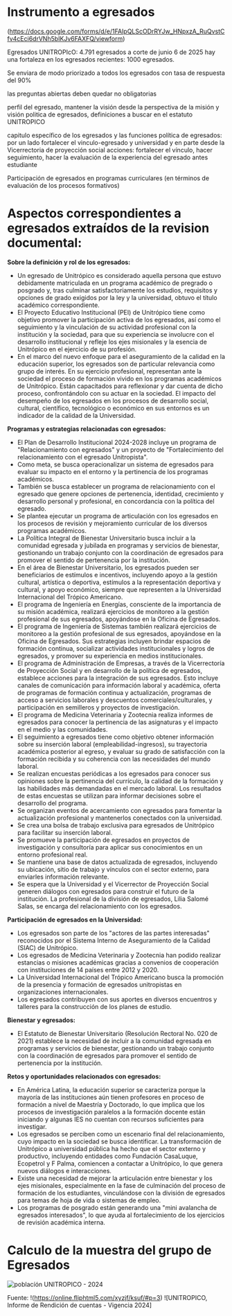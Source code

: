 # Instrumento a egresados
(https://docs.google.com/forms/d/e/1FAIpQLScODrRYJw_HNpxzA_RuQvstCfv4cEci6drVNh5bIKJv6FAXFQ/viewform)

Egresados UNITROPIcO: 4.791 egresados a corte de junio 6 de 2025
hay una fortaleza en los egresados recientes: 1000 egresados.

Se enviara de modo priorizado a todos los egresados
con tasa de respuesta del 90%

las preguntas abiertas deben quedar no obligatorias

perfil del egresado, mantener la visión desde la perspectiva de la misión y visión
politica de egresados, definiciones a buscar en el estatuto UNITROPICO

capitulo específico de los egresados y las funciones
política de egresados: 
por un lado fortalecer el vinculo-egresado y universidad y en parte desde la Vicerrectoria de proyección social
acciones: fortalecer el vínculo, hacer seguimiento, hacer la evaluación de la experiencia del egresado antes estudiante

Participación de egresados en programas curriculares (en términos de evaluación de los procesos formativos)




# Aspectos  correspondientes a egresados extraídos de la revision documental:

**Sobre la definición y rol de los egresados:**

*   Un egresado de Unitrópico es considerado aquella persona que estuvo debidamente matriculada en un programa académico de pregrado o posgrado y, tras culminar satisfactoriamente los estudios, requisitos y opciones de grado exigidos por la ley y la universidad, obtuvo el título académico correspondiente.
*   El Proyecto Educativo Institucional (PEI) de Unitrópico tiene como objetivo promover la participación activa de los egresados, así como el seguimiento y la vinculación de su actividad profesional con la institución y la sociedad, para que su experiencia se involucre con el desarrollo institucional y refleje los ejes misionales y la esencia de Unitrópico en el ejercicio de su profesión.
*   En el marco del nuevo enfoque para el aseguramiento de la calidad en la educación superior, los egresados son de particular relevancia como grupo de interés. En su ejercicio profesional, representan ante la sociedad el proceso de formación vivido en los programas académicos de Unitrópico. Están capacitados para reflexionar y dar cuenta de dicho proceso, confrontándolo con su actuar en la sociedad. El impacto del desempeño de los egresados en los procesos de desarrollo social, cultural, científico, tecnológico o económico en sus entornos es un indicador de la calidad de la Universidad.

**Programas y estrategias relacionadas con egresados:**

*   El Plan de Desarrollo Institucional 2024-2028 incluye un programa de "Relacionamiento con egresados" y un proyecto de "Fortalecimiento del relacionamiento con el egresado Unitropista".
*   Como meta, se busca operacionalizar un sistema de egresados para evaluar su impacto en el entorno y la pertinencia de los programas académicos.
*   También se busca establecer un programa de relacionamiento con el egresado que genere opciones de pertenencia, identidad, crecimiento y desarrollo personal y profesional, en concordancia con la política del egresado.
*   Se plantea ejecutar un programa de articulación con los egresados en los procesos de revisión y mejoramiento curricular de los diversos programas académicos.
*   La Política Integral de Bienestar Universitario busca incluir a la comunidad egresada y jubilada en programas y servicios de bienestar, gestionando un trabajo conjunto con la coordinación de egresados para promover el sentido de pertenencia por la institución.
*   En el área de Bienestar Universitario, los egresados pueden ser beneficiarios de estímulos e incentivos, incluyendo apoyo a la gestión cultural, artística o deportiva, estímulos a la representación deportiva y cultural, y apoyo económico, siempre que representen a la Universidad Internacional del Trópico Americano.
*   El programa de Ingeniería en Energías, consciente de la importancia de su misión académica, realizará ejercicios de monitoreo a la gestión profesional de sus egresados, apoyándose en la Oficina de Egresados.
*   El programa de Ingeniería de Sistemas también realizará ejercicios de monitoreo a la gestión profesional de sus egresados, apoyándose en la Oficina de Egresados. Sus estrategias incluyen brindar espacios de formación continua, socializar actividades institucionales y logros de egresados, y promover su experiencia en medios institucionales.
*   El programa de Administración de Empresas, a través de la Vicerrectoría de Proyección Social y en desarrollo de la política de egresados, establece acciones para la integración de sus egresados. Esto incluye canales de comunicación para información laboral y académica, oferta de programas de formación continua y actualización, programas de acceso a servicios laborales y descuentos comerciales/culturales, y participación en semilleros y proyectos de investigación.
*   El programa de Medicina Veterinaria y Zootecnia realiza informes de egresados para conocer la pertinencia de las asignaturas y el impacto en el medio y las comunidades.
*   El seguimiento a egresados tiene como objetivo obtener información sobre su inserción laboral (empleabilidad-ingresos), su trayectoria académica posterior al egreso, y evaluar su grado de satisfacción con la formación recibida y su coherencia con las necesidades del mundo laboral.
*   Se realizan encuestas periódicas a los egresados para conocer sus opiniones sobre la pertinencia del currículo, la calidad de la formación y las habilidades más demandadas en el mercado laboral. Los resultados de estas encuestas se utilizan para informar decisiones sobre el desarrollo del programa.
*   Se organizan eventos de acercamiento con egresados para fomentar la actualización profesional y mantenerlos conectados con la universidad.
*   Se crea una bolsa de trabajo exclusiva para egresados de Unitrópico para facilitar su inserción laboral.
*   Se promueve la participación de egresados en proyectos de investigación y consultoría para aplicar sus conocimientos en un entorno profesional real.
*   Se mantiene una base de datos actualizada de egresados, incluyendo su ubicación, sitio de trabajo y vínculos con el sector externo, para enviarles información relevante.
*   Se espera que la Universidad y el Vicerrector de Proyección Social generen diálogos con egresados para construir el futuro de la institución. La profesional de la división de egresados, Lilia Salomé Salas, se encarga del relacionamiento con los egresados.

**Participación de egresados en la Universidad:**

*   Los egresados son parte de los "actores de las partes interesadas" reconocidos por el Sistema Interno de Aseguramiento de la Calidad (SIAC) de Unitrópico.
*   Los egresados de Medicina Veterinaria y Zootecnia han podido realizar estancias o misiones académicas gracias a convenios de cooperación con instituciones de 14 países entre 2012 y 2020.
*   La Universidad Internacional del Trópico Americano busca la promoción de la presencia y formación de egresados unitropistas en organizaciones internacionales.
*   Los egresados contribuyen con sus aportes en diversos encuentros y talleres para la construcción de los planes de estudio.

**Bienestar y egresados:**

*   El Estatuto de Bienestar Universitario (Resolución Rectoral No. 020 de 2021) establece la necesidad de incluir a la comunidad egresada en programas y servicios de bienestar, gestionando un trabajo conjunto con la coordinación de egresados para promover el sentido de pertenencia por la institución.

**Retos y oportunidades relacionados con egresados:**

*   En América Latina, la educación superior se caracteriza porque la mayoría de las instituciones aún tienen profesores en proceso de formación a nivel de Maestría y Doctorado, lo que implica que los procesos de investigación paralelos a la formación docente están iniciando y algunas IES no cuentan con recursos suficientes para investigar.
*   Los egresados se perciben como un escenario final del relacionamiento, cuyo impacto en la sociedad se busca identificar. La transformación de Unitrópico a universidad pública ha hecho que el sector externo y productivo, incluyendo entidades como Fundación CasaLuque, Ecopetrol y F Palma, comiencen a contactar a Unitrópico, lo que genera nuevos diálogos e interacciones.
*   Existe una necesidad de mejorar la articulación entre bienestar y los ejes misionales, especialmente en la fase de culminación del proceso de formación de los estudiantes, vinculándose con la división de egresados para temas de hoja de vida o sistemas de empleo.
*   Los programas de posgrado están generando una "mini avalancha de egresados interesados", lo que ayuda al fortalecimiento de los ejercicios de revisión académica interna.

# Calculo de la muestra del grupo de Egresados

![poblacíón UNITROPICO - 2024](https://github.com/user-attachments/assets/927f8281-f9f9-4511-ad13-236e16e2f30a)

Fuente:
!(https://online.fliphtml5.com/xyzjf/ksuf/#p=3)
![UNITROPICO, Informe de Rendición de cuentas - Vigencia 2024]


